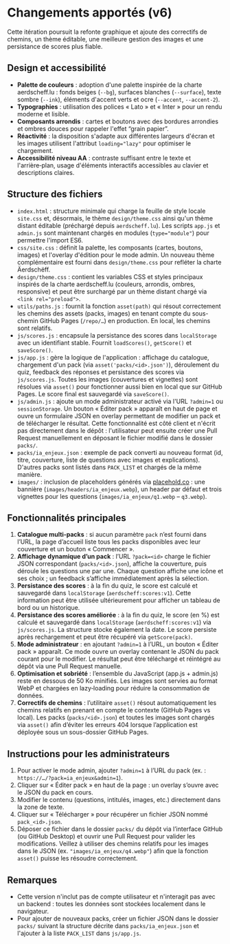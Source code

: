 # Changements apportés (v6)

Cette itération poursuit la refonte graphique et ajoute des correctifs de chemins, un thème éditable, une meilleure gestion des images et une persistance de scores plus fiable.

## Design et accessibilité

- **Palette de couleurs** : adoption d'une palette inspirée de la charte aerdscheff.lu : fonds beiges (`--bg`), surfaces blanches (`--surface`), texte sombre (`--ink`), éléments d'accent verts et ocre (`--accent`, `--accent-2`).
- **Typographies** : utilisation des polices « Lato » et « Inter » pour un rendu moderne et lisible.
- **Composants arrondis** : cartes et boutons avec des bordures arrondies et ombres douces pour rappeler l'effet “grain papier”.
- **Réactivité** : la disposition s'adapte aux différentes largeurs d'écran et les images utilisent l'attribut `loading="lazy"` pour optimiser le chargement.
- **Accessibilité niveau AA** : contraste suffisant entre le texte et l'arrière‑plan, usage d'éléments interactifs accessibles au clavier et descriptions claires.

## Structure des fichiers

- `index.html` : structure minimale qui charge la feuille de style locale `site.css` et, désormais, le thème `design/theme.css` ainsi qu'un thème distant éditable (préchargé depuis `aerdscheff.lu`). Les scripts `app.js` et `admin.js` sont maintenant chargés en modules (`type="module"`) pour permettre l'import ES6.
- `css/site.css` : définit la palette, les composants (cartes, boutons, images) et l'overlay d'édition pour le mode admin. Un nouveau thème complémentaire est fourni dans `design/theme.css` pour refléter la charte Äerdschëff.
- `design/theme.css` : contient les variables CSS et styles principaux inspirés de la charte aerdscheff.lu (couleurs, arrondis, ombres, responsive) et peut être surchargé par un thème distant chargé via `<link rel="preload">`.
- `utils/paths.js` : fournit la fonction `asset(path)` qui résout correctement les chemins des assets (packs, images) en tenant compte du sous-chemin GitHub Pages (`/repo/…`) en production. En local, les chemins sont relatifs.
- `js/scores.js` : encapsule la persistance des scores dans `localStorage` avec un identifiant stable. Fournit `loadScores()`, `getScore()` et `saveScore()`.
- `js/app.js` : gère la logique de l'application : affichage du catalogue, chargement d'un pack (via `asset('packs/<id>.json')`), déroulement du quiz, feedback des réponses et persistance des scores via `js/scores.js`. Toutes les images (couvertures et vignettes) sont résolues via `asset()` pour fonctionner aussi bien en local que sur GitHub Pages. Le score final est sauvegardé via `saveScore()`.
- `js/admin.js` : ajoute un mode administrateur activé via l'URL `?admin=1` ou `sessionStorage`. Un bouton « Éditer pack » apparaît en haut de page et ouvre un formulaire JSON en overlay permettant de modifier un pack et de télécharger le résultat. Cette fonctionnalité est côté client et n'écrit pas directement dans le dépôt : l'utilisateur peut ensuite créer une Pull Request manuellement en déposant le fichier modifié dans le dossier `packs/`.
- `packs/ia_enjeux.json` : exemple de pack converti au nouveau format (id, titre, couverture, liste de questions avec images et explications). D'autres packs sont listés dans `PACK_LIST` et chargés de la même manière.
- `images/` : inclusion de placeholders générés via [placehold.co](https://placehold.co) : une bannière (`images/headers/ia_enjeux.webp`), un header par défaut et trois vignettes pour les questions (`images/ia_enjeux/q1.webp` – `q3.webp`).

## Fonctionnalités principales

1. **Catalogue multi‑packs** : si aucun paramètre `pack` n’est fourni dans l’URL, la page d’accueil liste tous les packs disponibles avec leur couverture et un bouton « Commencer ».
2. **Affichage dynamique d’un pack** : l’URL `?pack=<id>` charge le fichier JSON correspondant (`packs/<id>.json`), affiche la couverture, puis déroule les questions une par une. Chaque question affiche une icône et ses choix ; un feedback s’affiche immédiatement après la sélection.
3. **Persistance des scores** : à la fin du quiz, le score est calculé et sauvegardé dans `localStorage` (`aerdscheff:scores:v1`). Cette information peut être utilisée ultérieurement pour afficher un tableau de bord ou un historique.
3. **Persistance des scores améliorée** : à la fin du quiz, le score (en %) est calculé et sauvegardé dans `localStorage` (`aerdscheff:scores:v1`) via `js/scores.js`. La structure stocke également la date. Le score persiste après rechargement et peut être récupéré via `getScore(pack)`.
4. **Mode administrateur** : en ajoutant `?admin=1` à l’URL, un bouton « Éditer pack » apparaît. Ce mode ouvre un overlay contenant le JSON du pack courant pour le modifier. Le résultat peut être téléchargé et réintégré au dépôt via une Pull Request manuelle.
5. **Optimisation et sobriété** : l’ensemble du JavaScript (app.js + admin.js) reste en dessous de 50 Ko minifiés. Les images sont servies au format WebP et chargées en lazy‑loading pour réduire la consommation de données.
5. **Correctifs de chemins** : l’utilitaire `asset()` résout automatiquement les chemins relatifs en prenant en compte le contexte (GitHub Pages vs local). Les packs (`packs/<id>.json`) et toutes les images sont chargés via `asset()` afin d’éviter les erreurs 404 lorsque l’application est déployée sous un sous-dossier GitHub Pages.

## Instructions pour les administrateurs

1. Pour activer le mode admin, ajouter `?admin=1` à l’URL du pack (ex. : `https://…/?pack=ia_enjeux&admin=1`).
2. Cliquer sur « Éditer pack » en haut de la page : un overlay s’ouvre avec le JSON du pack en cours.
3. Modifier le contenu (questions, intitulés, images, etc.) directement dans la zone de texte.
4. Cliquer sur « Télécharger » pour récupérer un fichier JSON nommé `pack_<id>.json`.
5. Déposer ce fichier dans le dossier `packs/` du dépôt via l’interface GitHub (ou GitHub Desktop) et ouvrir une Pull Request pour valider les modifications. Veillez à utiliser des chemins relatifs pour les images dans le JSON (ex. `"images/ia_enjeux/q4.webp"`) afin que la fonction `asset()` puisse les résoudre correctement.

## Remarques

- Cette version n'inclut pas de compte utilisateur et n'interagit pas avec un backend : toutes les données sont stockées localement dans le navigateur.
- Pour ajouter de nouveaux packs, créer un fichier JSON dans le dossier `packs/` suivant la structure décrite dans `packs/ia_enjeux.json` et l'ajouter à la liste `PACK_LIST` dans `js/app.js`.